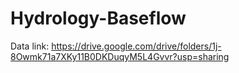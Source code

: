 # Hydrology-Baseflow

Data link: https://drive.google.com/drive/folders/1j-8Owmk71a7XKy11B0DKDuqyM5L4Gvvr?usp=sharing